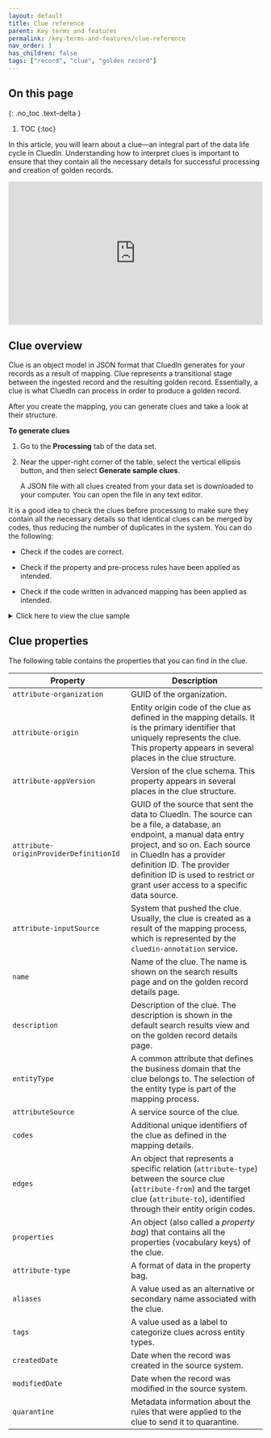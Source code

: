 ```yaml
---
layout: default
title: Clue reference
parent: Key terms and features
permalink: /key-terms-and-features/clue-reference
nav_order: 1
has_children: false
tags: ["record", "clue", "golden record"]
---
```

## On this page
{: .no_toc .text-delta }
1. TOC
{:toc}

In this article, you will learn about a clue—an integral part of the data life cycle in CluedIn. Understanding how to interpret clues is important to ensure that they contain all the necessary details for successful processing and creation of golden records.

<div style="padding:56.25% 0 0 0;position:relative;">
<iframe src="https://player.vimeo.com/video/901142502?h=12b6e293b7&amp;badge=0&amp;autopause=0&amp;player_id=0&amp;app_id=58479" frameborder="0" allow="autoplay; fullscreen; picture-in-picture" style="position:absolute;top:0;left:0;width:100%;height:100%;" title="Clue reference"></iframe>
</div>

## Clue overview

Clue is an object model in JSON format that CluedIn generates for your records as a result of mapping. Clue represents a transitional stage between the ingested record and the resulting golden record. Essentially, a clue is what CluedIn can process in order to produce a golden record.

After you create the mapping, you can generate clues and take a look at their structure.

**To generate clues**

1. Go to the **Processing** tab of the data set.

1. Near the upper-right corner of the table, select the vertical ellipsis button, and then select **Generate sample clues**.

    A JSON file with all clues created from your data set is downloaded to your computer. You can open the file in any text editor.

It is a good idea to check the clues before processing to make sure they contain all the necessary details so that identical clues can be merged by codes, thus reducing the number of duplicates in the system. You can do the following:

- Check if the codes are correct.

- Check if the property and pre-process rules have been applied as intended.

- Check if the code written in advanced mapping has been applied as intended.

<details>
    <summary>Click here to view the clue sample</summary>
    
```
{
"clue": {
      "attribute-organization": "cafab9fd-7185-4f37-a753-20ec9ed71a2c",
      "attribute-origin": "/Customer#customers_smallcopycsv:1",
      "attribute-appVersion": "2.17.0.0",
      "clueDetails": {
        "data": {
          "attribute-originProviderDefinitionId": "03B88B70-D11F-4572-8F3D-AB6260610498",
          "attribute-origin": "/Customer#customers_smallcopycsv:1",
          "attribute-appVersion": "2.17.0.0",
          "attribute-inputSource": "cluedin-annotation",
          "entityData": {
            "name": "Grace Acton",
            "description": "",
            "entityType": "/Customer",
            "attribute-origin": "/Customer#customers_smallcopycsv:1",
            "attribute-appVersion": "2.17.0.0",
            "attribute-source": "cafab9fd-7185-4f37-a753-20ec9ed71a2c",
            "codes": [
              "/Customer#File Data Source:CluedIn(hash-sha1):f333b1b1269a730fcf756ddbdf776d52edfb9f24",
              "/Customer#cluedin(email):gactony@bravesites.com"
            ],
            "edges": {
              "outgoing": [
                {
                  "attribute-from": "C:/Customer#customers_smallcopycsv:1",
                  "attribute-type": "/WorksFor",
                  "attribute-to": "C:/Company#companiescsv:2"
                }
              ]
            },
            "properties": {
              "attribute-type": "/Metadata/KeyValue",
              "property-customer.id": "1",
              "property-customer.firstName": "Grace",
              "property-customer.lastName": "Acton",
              "property-customer.fullName": "Grace Acton",
              "property-customer.email": "gactony@bravesites.com",
              "property-customer.country": "CN",
              "property-customer.companyId": "2"
            }
          }
        }
      }
    }
  }
```
</details>

## Clue properties

The following table contains the properties that you can find in the clue.

| Property | Description |
|--|--|
| `attribute-organization` | GUID of the organization. |
| `attribute-origin` | Entity origin code of the clue as defined in the mapping details. It is the primary identifier that uniquely represents the clue. This property appears in several places in the clue structure. |
| `attribute-appVersion` | Version of the clue schema. This property appears in several places in the clue structure. |
| `attribute-originProviderDefinitionId` | GUID of the source that sent the data to CluedIn. The source can be a file, a database, an endpoint, a manual data entry project, and so on. Each source in CluedIn has a provider definition ID. The provider definition ID is used to restrict or grant user access to a specific data source.  |
| `attribute-inputSource` | System that pushed the clue. Usually, the clue is created as a result of the mapping process, which is represented by the `cluedin-annotation` service.  |
| `name` | Name of the clue. The name is shown on the search results page and on the golden record details page. |
| `description` | Description of the clue. The description is shown in the default search results view and on the golden record details page. |
| `entityType` | A common attribute that defines the business domain that the clue belongs to. The selection of the entity type is part of the mapping process. |
| `attributeSource` | A service source of the clue. |
| `codes` | Additional unique identifiers of the clue as defined in the mapping details. |
| `edges` | An object that represents a specific relation (`attribute-type`) between the source clue (`attribute-from`) and the target clue (`attribute-to`), identified through their entity origin codes. |
| `properties` | An object (also called a _property bag_) that contains all the properties (vocabulary keys) of the clue. |
| `attribute-type` | A format of data in the property bag. |
| `aliases` | A value used as an alternative or secondary name associated with the clue. |
| `tags` | A value used as a label to categorize clues across entity types. |
| `createdDate` | Date when the record was created in the source system. |
| `modifiedDate` | Date when the record was modified in the source system. |
| `quarantine` | Metadata information about the rules that were applied to the clue to send it to quarantine. |